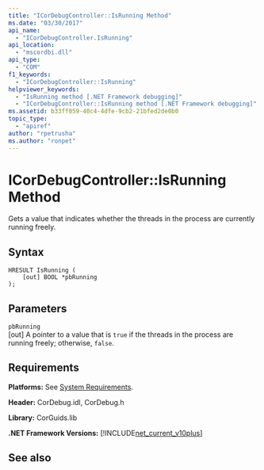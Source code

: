 ```yaml
---
title: "ICorDebugController::IsRunning Method"
ms.date: "03/30/2017"
api_name: 
  - "ICorDebugController.IsRunning"
api_location: 
  - "mscordbi.dll"
api_type: 
  - "COM"
f1_keywords: 
  - "ICorDebugController::IsRunning"
helpviewer_keywords: 
  - "IsRunning method [.NET Framework debugging]"
  - "ICorDebugController::IsRunning method [.NET Framework debugging]"
ms.assetid: b33ff059-40c4-4dfe-9cb2-21bfed2de0b0
topic_type: 
  - "apiref"
author: "rpetrusha"
ms.author: "ronpet"
---
```

# ICorDebugController::IsRunning Method
Gets a value that indicates whether the threads in the process are currently running freely.  
  
## Syntax  
  
```  
HRESULT IsRunning (  
    [out] BOOL *pbRunning  
);  
```  
  
## Parameters  
 `pbRunning`  
 [out] A pointer to a value that is `true` if the threads in the process are running freely; otherwise, `false`.  
  
## Requirements  
 **Platforms:** See [System Requirements](../../../../docs/framework/get-started/system-requirements.md).  
  
 **Header:** CorDebug.idl, CorDebug.h  
  
 **Library:** CorGuids.lib  
  
 **.NET Framework Versions:** [!INCLUDE[net_current_v10plus](../../../../includes/net-current-v10plus-md.md)]  
  
## See also

